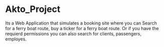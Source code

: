 # Akto_Project
 Its a Web Application that simulates a booking site where you can Search for a ferry boat route, buy a ticker for a  ferry boat route. Or if you have the requierd permissions you can also search for clients, passengers, employes. 
